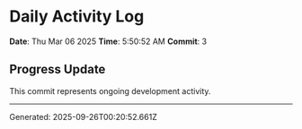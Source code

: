 # Daily Activity Log

**Date**: Thu Mar 06 2025
**Time**: 5:50:52 AM
**Commit**: 3

## Progress Update

This commit represents ongoing development activity.

---
Generated: 2025-09-26T00:20:52.661Z
